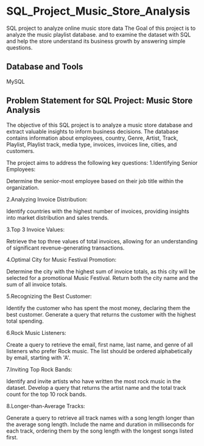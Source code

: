 # SQL_Project_Music_Store_Analysis

SQL project to analyze online music store data
The Goal of this project is to analyze the music playlist database. and to examine the dataset with SQL and help the store understand its business growth by answering simple questions.

## Database and Tools
MySQL

## Problem Statement for SQL Project: Music Store Analysis
The objective of this SQL project is to analyze a music store database and extract valuable insights to inform business decisions. 
The database contains information about employees, country, Genre, Artist, Track, Playlist, Playlist track, media type, invoices, invoices line, cities, and customers.

The project aims to address the following key questions:
1.Identifying Senior Employees:

Determine the senior-most employee based on their job title within the organization.

2.Analyzing Invoice Distribution:

Identify countries with the highest number of invoices, providing insights into market distribution and sales trends.

3.Top 3 Invoice Values:

Retrieve the top three values of total invoices, allowing for an understanding of significant revenue-generating transactions.

4.Optimal City for Music Festival Promotion:

Determine the city with the highest sum of invoice totals, as this city will be selected for a promotional Music Festival. Return both the city name and the sum of all invoice totals.

5.Recognizing the Best Customer:

Identify the customer who has spent the most money, declaring them the best customer. Generate a query that returns the customer with the highest total spending.

6.Rock Music Listeners:

Create a query to retrieve the email, first name, last name, and genre of all listeners who prefer Rock music. The list should be ordered alphabetically by email, starting with 'A'.

7.Inviting Top Rock Bands:

Identify and invite artists who have written the most rock music in the dataset. Develop a query that returns the artist name and the total track count for the top 10 rock bands.

8.Longer-than-Average Tracks:

Generate a query to retrieve all track names with a song length longer than the average song length. Include the name and duration in milliseconds for each track, ordering them by the song length with the longest songs listed first.
